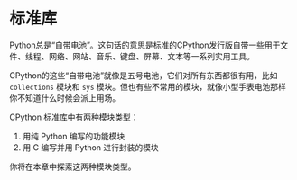 # 标准库

Python总是“自带电池”。这句话的意思是标准的CPython发行版自带一些用于文件、线程、网络、网站、音乐、键盘、屏幕、文本等一系列实用工具。

CPython的这些“自带电池”就像是五号电池，它们对所有东西都很有用，比如 `collections` 模块和 `sys` 模块。但也有些不常用的模块，就像小型手表电池那样你不知道什么时候会派上用场。

CPython 标准库中有两种模块类型：
1. 用纯 Python 编写的功能模块
2. 用 C 编写并用 Python 进行封装的模块

你将在本章中探索这两种模块类型。
